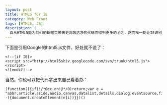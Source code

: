 ```yaml
---
layout: post
title: HTML5 for IE
category: Web Front
tags: [HTML5, JS]
description: |
  自从HTML5能为我们的新网页带来更高效洁净的代码而得到更多的关注，然而唯一能让IE识别那些新元素的途径是使用HTML5 shiv,感谢remy sharp为我们提供了这个迷你脚本来解决IE支持HTML5的问题。
---
```

下面是引用Google的html5.js文件，好处就不说了：

    <!--[if IE]>
    <script src="http://html5shiv.googlecode.com/svn/trunk/html5.js"></script>
    <![endif]-->



当然，你也可以把代码拿出来自己看着办：

    (function(){if(!/*@cc_on!@*/0)return;var e = "abbr,article,aside,audio,canvas,datalist,details,dialog,eventsource,figure,footer,header,hgroup,mark,menu,meter,nav,output,progress,section,time,video".split(','),i=e.length;while(i--){document.createElement(e[i])}})()
